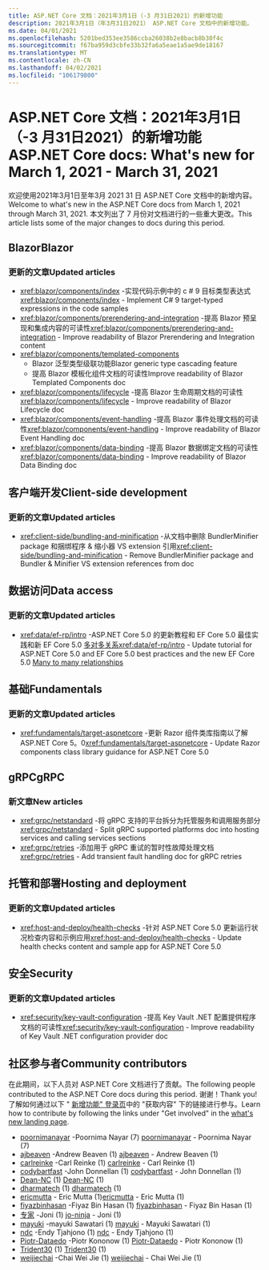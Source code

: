 ```yaml
---
title: ASP.NET Core 文档：2021年3月1日（-3 月31日2021）的新增功能
description: 2021年3月1日（年3月31日2021） ASP.NET Core 文档中的新增功能。
ms.date: 04/01/2021
ms.openlocfilehash: 5201bed353ee3586ccba26038b2e8bacb8b30f4c
ms.sourcegitcommit: f67ba959d3cbfe33b32fa6a5eae1a5ae9de18167
ms.translationtype: MT
ms.contentlocale: zh-CN
ms.lasthandoff: 04/02/2021
ms.locfileid: "106179800"
---
```

# <a name="aspnet-core-docs-whats-new-for-march-1-2021---march-31-2021"></a><span data-ttu-id="7d4da-103">ASP.NET Core 文档：2021年3月1日（-3 月31日2021）的新增功能</span><span class="sxs-lookup"><span data-stu-id="7d4da-103">ASP.NET Core docs: What's new for March 1, 2021 - March 31, 2021</span></span>

<span data-ttu-id="7d4da-104">欢迎使用2021年3月1日至年3月 2021 31 日 ASP.NET Core 文档中的新增内容。</span><span class="sxs-lookup"><span data-stu-id="7d4da-104">Welcome to what's new in the ASP.NET Core docs from March 1, 2021 through March 31, 2021.</span></span> <span data-ttu-id="7d4da-105">本文列出了 7 月份对文档进行的一些重大更改。</span><span class="sxs-lookup"><span data-stu-id="7d4da-105">This article lists some of the major changes to docs during this period.</span></span>

## <a name="blazor"></a><span data-ttu-id="7d4da-106">Blazor</span><span class="sxs-lookup"><span data-stu-id="7d4da-106">Blazor</span></span>

### <a name="updated-articles"></a><span data-ttu-id="7d4da-107">更新的文章</span><span class="sxs-lookup"><span data-stu-id="7d4da-107">Updated articles</span></span>

- <span data-ttu-id="7d4da-108"><xref:blazor/components/index> -实现代码示例中的 c # 9 目标类型表达式</span><span class="sxs-lookup"><span data-stu-id="7d4da-108"><xref:blazor/components/index> - Implement C# 9 target-typed expressions in the code samples</span></span>
- <span data-ttu-id="7d4da-109"><xref:blazor/components/prerendering-and-integration> -提高 Blazor 预呈现和集成内容的可读性</span><span class="sxs-lookup"><span data-stu-id="7d4da-109"><xref:blazor/components/prerendering-and-integration> - Improve readability of Blazor Prerendering and Integration content</span></span>
- <xref:blazor/components/templated-components>
  - <span data-ttu-id="7d4da-110">Blazor 泛型类型级联功能</span><span class="sxs-lookup"><span data-stu-id="7d4da-110">Blazor generic type cascading feature</span></span>
  - <span data-ttu-id="7d4da-111">提高 Blazor 模板化组件文档的可读性</span><span class="sxs-lookup"><span data-stu-id="7d4da-111">Improve readability of Blazor Templated Components doc</span></span>
- <span data-ttu-id="7d4da-112"><xref:blazor/components/lifecycle> -提高 Blazor 生命周期文档的可读性</span><span class="sxs-lookup"><span data-stu-id="7d4da-112"><xref:blazor/components/lifecycle> - Improve readability of Blazor Lifecycle doc</span></span>
- <span data-ttu-id="7d4da-113"><xref:blazor/components/event-handling> -提高 Blazor 事件处理文档的可读性</span><span class="sxs-lookup"><span data-stu-id="7d4da-113"><xref:blazor/components/event-handling> - Improve readability of Blazor Event Handling doc</span></span>
- <span data-ttu-id="7d4da-114"><xref:blazor/components/data-binding> -提高 Blazor 数据绑定文档的可读性</span><span class="sxs-lookup"><span data-stu-id="7d4da-114"><xref:blazor/components/data-binding> - Improve readability of Blazor Data Binding doc</span></span>

## <a name="client-side-development"></a><span data-ttu-id="7d4da-115">客户端开发</span><span class="sxs-lookup"><span data-stu-id="7d4da-115">Client-side development</span></span>

### <a name="updated-articles"></a><span data-ttu-id="7d4da-116">更新的文章</span><span class="sxs-lookup"><span data-stu-id="7d4da-116">Updated articles</span></span>

- <span data-ttu-id="7d4da-117"><xref:client-side/bundling-and-minification> -从文档中删除 BundlerMinifier package 和捆绑程序 & 缩小器 VS extension 引用</span><span class="sxs-lookup"><span data-stu-id="7d4da-117"><xref:client-side/bundling-and-minification> - Remove BundlerMinifier package and Bundler & Minifier VS extension references from doc</span></span>

## <a name="data-access"></a><span data-ttu-id="7d4da-118">数据访问</span><span class="sxs-lookup"><span data-stu-id="7d4da-118">Data access</span></span>

### <a name="updated-articles"></a><span data-ttu-id="7d4da-119">更新的文章</span><span class="sxs-lookup"><span data-stu-id="7d4da-119">Updated articles</span></span>

- <span data-ttu-id="7d4da-120"><xref:data/ef-rp/intro> -ASP.NET Core 5.0 的更新教程和 EF Core 5.0 最佳实践和新 EF Core 5.0 [多对多关系](/ef/core/modeling/relationships#many-to-many)</span><span class="sxs-lookup"><span data-stu-id="7d4da-120"><xref:data/ef-rp/intro> - Update tutorial for ASP.NET Core 5.0 and EF Core 5.0 best practices and the new EF Core 5.0 [Many to many relationships](/ef/core/modeling/relationships#many-to-many)</span></span>

## <a name="fundamentals"></a><span data-ttu-id="7d4da-121">基础</span><span class="sxs-lookup"><span data-stu-id="7d4da-121">Fundamentals</span></span>

### <a name="updated-articles"></a><span data-ttu-id="7d4da-122">更新的文章</span><span class="sxs-lookup"><span data-stu-id="7d4da-122">Updated articles</span></span>

- <span data-ttu-id="7d4da-123"><xref:fundamentals/target-aspnetcore> -更新 Razor 组件类库指南以了解 ASP.NET Core 5。0</span><span class="sxs-lookup"><span data-stu-id="7d4da-123"><xref:fundamentals/target-aspnetcore> - Update Razor components class library guidance for ASP.NET Core 5.0</span></span>

## <a name="grpc"></a><span data-ttu-id="7d4da-124">gRPC</span><span class="sxs-lookup"><span data-stu-id="7d4da-124">gRPC</span></span>

### <a name="new-articles"></a><span data-ttu-id="7d4da-125">新文章</span><span class="sxs-lookup"><span data-stu-id="7d4da-125">New articles</span></span>

- <span data-ttu-id="7d4da-126"><xref:grpc/netstandard> -将 gRPC 支持的平台拆分为托管服务和调用服务部分</span><span class="sxs-lookup"><span data-stu-id="7d4da-126"><xref:grpc/netstandard> - Split gRPC supported platforms doc into hosting services and calling services sections</span></span>
- <span data-ttu-id="7d4da-127"><xref:grpc/retries> -添加用于 gRPC 重试的暂时性故障处理文档</span><span class="sxs-lookup"><span data-stu-id="7d4da-127"><xref:grpc/retries> - Add transient fault handling doc for gRPC retries</span></span>

## <a name="hosting-and-deployment"></a><span data-ttu-id="7d4da-128">托管和部署</span><span class="sxs-lookup"><span data-stu-id="7d4da-128">Hosting and deployment</span></span>

### <a name="updated-articles"></a><span data-ttu-id="7d4da-129">更新的文章</span><span class="sxs-lookup"><span data-stu-id="7d4da-129">Updated articles</span></span>

- <span data-ttu-id="7d4da-130"><xref:host-and-deploy/health-checks> -针对 ASP.NET Core 5.0 更新运行状况检查内容和示例应用</span><span class="sxs-lookup"><span data-stu-id="7d4da-130"><xref:host-and-deploy/health-checks> - Update health checks content and sample app for ASP.NET Core 5.0</span></span>

## <a name="security"></a><span data-ttu-id="7d4da-131">安全</span><span class="sxs-lookup"><span data-stu-id="7d4da-131">Security</span></span>

### <a name="updated-articles"></a><span data-ttu-id="7d4da-132">更新的文章</span><span class="sxs-lookup"><span data-stu-id="7d4da-132">Updated articles</span></span>

- <span data-ttu-id="7d4da-133"><xref:security/key-vault-configuration> -提高 Key Vault .NET 配置提供程序文档的可读性</span><span class="sxs-lookup"><span data-stu-id="7d4da-133"><xref:security/key-vault-configuration> - Improve readability of Key Vault .NET configuration provider doc</span></span>

## <a name="community-contributors"></a><span data-ttu-id="7d4da-134">社区参与者</span><span class="sxs-lookup"><span data-stu-id="7d4da-134">Community contributors</span></span>

<span data-ttu-id="7d4da-135">在此期间，以下人员对 ASP.NET Core 文档进行了贡献。</span><span class="sxs-lookup"><span data-stu-id="7d4da-135">The following people contributed to the ASP.NET Core docs during this period.</span></span> <span data-ttu-id="7d4da-136">谢谢！</span><span class="sxs-lookup"><span data-stu-id="7d4da-136">Thank you!</span></span> <span data-ttu-id="7d4da-137">了解如何通过以下 " [新增功能" 登录页](index.yml)中的 "获取内容" 下的链接进行参与。</span><span class="sxs-lookup"><span data-stu-id="7d4da-137">Learn how to contribute by following the links under "Get involved" in the [what's new landing page](index.yml).</span></span>

- <span data-ttu-id="7d4da-138">[poornimanayar](https://github.com/poornimanayar) -Poornima Nayar (7) </span><span class="sxs-lookup"><span data-stu-id="7d4da-138">[poornimanayar](https://github.com/poornimanayar) - Poornima Nayar (7)</span></span>
- <span data-ttu-id="7d4da-139">[ajbeaven](https://github.com/ajbeaven) -Andrew Beaven (1) </span><span class="sxs-lookup"><span data-stu-id="7d4da-139">[ajbeaven](https://github.com/ajbeaven) - Andrew Beaven (1)</span></span>
- <span data-ttu-id="7d4da-140">[carlreinke](https://github.com/carlreinke) -Carl Reinke (1) </span><span class="sxs-lookup"><span data-stu-id="7d4da-140">[carlreinke](https://github.com/carlreinke) - Carl Reinke (1)</span></span>
- <span data-ttu-id="7d4da-141">[codybartfast](https://github.com/codybartfast) -John Donnellan (1) </span><span class="sxs-lookup"><span data-stu-id="7d4da-141">[codybartfast](https://github.com/codybartfast) - John Donnellan (1)</span></span>
- <span data-ttu-id="7d4da-142">[Dean-NC](https://github.com/Dean-NC) (1) </span><span class="sxs-lookup"><span data-stu-id="7d4da-142">[Dean-NC](https://github.com/Dean-NC) (1)</span></span>
- <span data-ttu-id="7d4da-143">[dharmatech](https://github.com/dharmatech) (1) </span><span class="sxs-lookup"><span data-stu-id="7d4da-143">[dharmatech](https://github.com/dharmatech) (1)</span></span>
- <span data-ttu-id="7d4da-144">[ericmutta](https://github.com/ericmutta) - Eric Mutta (1)</span><span class="sxs-lookup"><span data-stu-id="7d4da-144">[ericmutta](https://github.com/ericmutta) - Eric Mutta (1)</span></span>
- <span data-ttu-id="7d4da-145">[fiyazbinhasan](https://github.com/fiyazbinhasan) -Fiyaz Bin Hasan (1) </span><span class="sxs-lookup"><span data-stu-id="7d4da-145">[fiyazbinhasan](https://github.com/fiyazbinhasan) - Fiyaz Bin Hasan (1)</span></span>
- <span data-ttu-id="7d4da-146">[专家](https://github.com/jo-ninja) -Joni (1) </span><span class="sxs-lookup"><span data-stu-id="7d4da-146">[jo-ninja](https://github.com/jo-ninja) - Joni (1)</span></span>
- <span data-ttu-id="7d4da-147">[mayuki](https://github.com/mayuki) -mayuki Sawatari (1) </span><span class="sxs-lookup"><span data-stu-id="7d4da-147">[mayuki](https://github.com/mayuki) - Mayuki Sawatari (1)</span></span>
- <span data-ttu-id="7d4da-148">[ndc](https://github.com/ndc) -Endy Tjahjono (1) </span><span class="sxs-lookup"><span data-stu-id="7d4da-148">[ndc](https://github.com/ndc) - Endy Tjahjono (1)</span></span>
- <span data-ttu-id="7d4da-149">[Piotr-Dataedo](https://github.com/Piotr-Dataedo) -Piotr Kononow (1) </span><span class="sxs-lookup"><span data-stu-id="7d4da-149">[Piotr-Dataedo](https://github.com/Piotr-Dataedo) - Piotr Kononow (1)</span></span>
- <span data-ttu-id="7d4da-150">[Trident30](https://github.com/Trident30) (1) </span><span class="sxs-lookup"><span data-stu-id="7d4da-150">[Trident30](https://github.com/Trident30) (1)</span></span>
- <span data-ttu-id="7d4da-151">[weijiechai](https://github.com/weijiechai) -Chai Wei Jie (1) </span><span class="sxs-lookup"><span data-stu-id="7d4da-151">[weijiechai](https://github.com/weijiechai) - Chai Wei Jie (1)</span></span>
